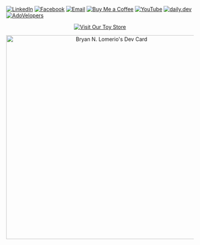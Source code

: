 [![LinkedIn](https://img.shields.io/badge/LinkedIn-0077B5?style=for-the-badge&logo=linkedin&logoColor=white)](https://www.linkedin.com/in/bryan-lomerio-26562123a)
[![Facebook](https://img.shields.io/badge/Facebook-1877F2?style=for-the-badge&logo=facebook&logoColor=white)](https://www.facebook.com/profile.php?id=100093050435995) [![Email](https://img.shields.io/badge/Email-D14836?style=for-the-badge&logo=gmail&logoColor=white)](mailto:bryanlomerioanino@gmail.com) [![Buy Me a Coffee](https://img.shields.io/badge/Buy_Me_a_Coffee-FFDD00?style=for-the-badge&logo=buy-me-a-coffee&logoColor=black)](https://www.buymeacoffee.com/aninooo) [![YouTube](https://img.shields.io/badge/YouTube-FF0000?style=for-the-badge&logo=youtube&logoColor=white)](https://www.youtube.com/@bryanlomerio2762) [![daily.dev](https://img.shields.io/badge/daily.dev-0A0A0A?style=for-the-badge&logo=daily.dev&logoColor=white)](https://app.daily.dev/bryannlomerio) [![AdoVelopers](https://img.shields.io/badge/%20AdoVelopers-0077B5?style=for-the-badge&logo=cloud&logoColor=white)](https://www.adovelopers.cloud/)

<p align="center">
  <a href="https://toy-store-sooty.vercel.app/">
    <img src="https://img.shields.io/badge/%20%20Toy%20Store-FF4081?style=for-the-badge&logo=vercel&logoColor=white" alt="Visit Our Toy Store" />
  </a>
</p>
<p align="center" style="margin: 0;">
  <a href="https://app.daily.dev/bryannlomerio">
    <img src="https://api.daily.dev/devcards/v2/mHO04tNYIlQwbivbCY7Am.png?type=wide&r=fd3" width="550" alt="Bryan N. Lomerio's Dev Card" style="display: block; margin: 0 auto;">
  </a>
</p>
